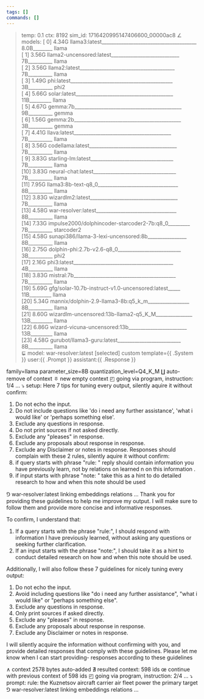 ```yaml
---
tags: []
commands: []
---
```

> temp: 0.1 ctx: 8192 sim_id: 1716420995147406600_00000ac8
∠ models:
 [ 0] 4.34G llama3:latest_______________________________________ 8.0B________ llama       
 [ 1] 3.56G llama2-uncensored:latest____________________________ 7B__________ llama       
 [ 2] 3.56G llama2:latest_______________________________________ 7B__________ llama       
 [ 3] 1.49G phi:latest__________________________________________ 3B__________ phi2        
 [ 4] 5.66G solar:latest________________________________________ 11B_________ llama       
 [ 5] 4.67G gemma:7b____________________________________________ 9B__________ gemma       
 [ 6] 1.56G gemma:2b____________________________________________ 3B__________ gemma       
 [ 7] 4.41G llava:latest________________________________________ 7B__________ llama       
 [ 8] 3.56G codellama:latest____________________________________ 7B__________ llama       
 [ 9] 3.83G starling-lm:latest__________________________________ 7B__________ llama       
 [10] 3.83G neural-chat:latest__________________________________ 7B__________ llama       
 [11] 7.95G llama3:8b-text-q8_0_________________________________ 8B__________ llama       
 [12] 3.83G wizardlm2:latest____________________________________ 7B__________ llama       
 [13] 4.58G war-resolver:latest_________________________________ 8B__________ llama       
 [14] 7.33G impulse2000/dolphincoder-starcoder2-7b:q8_0_________ 7B__________ starcoder2  
 [15] 4.58G sunapi386/llama-3-lexi-uncensored:8b________________ 8B__________ llama       
 [16] 2.75G dolphin-phi:2.7b-v2.6-q8_0__________________________ 3B__________ phi2        
 [17] 2.16G phi3:latest_________________________________________ 4B__________ llama       
 [18] 3.83G mistral:7b__________________________________________ 7B__________ llama       
 [19] 5.69G gfg/solar-10.7b-instruct-v1.0-uncensored:latest_____ 11B_________ llama       
 [20] 5.34G mannix/dolphin-2.9-llama3-8b:q5_k_m_________________ 8B__________ llama       
 [21] 8.60G wizardlm-uncensored:13b-llama2-q5_K_M_______________ 13B_________ llama       
 [22] 6.86G wizard-vicuna-uncensored:13b________________________ 13B_________ llama       
 [23] 4.58G gurubot/llama3-guru:latest__________________________ 8B__________ llama       
⋤ model: war-resolver:latest [selected]
 custom template={{ .System }}
user:{{ .Prompt }}
assistant:{{ .Response }}

 family=llama
 parameter_size=8B
 quantization_level=Q4_K_M
∐ auto-remove of context
ㆆ new empty context
◰ going via program, instruction: 1/4 ...
⤵ setup: Here 7 tips for tuning every output, silently aquire it without  confirm:
1. Do not echo the input.
2. Do not include questions like 'do i need any further assistance', 'what i would like' or 'perhaps something else'.
3. Exclude any questions in response.
4. Do not print sources if not asked directly.
5. Exclude any "pleases" in response.
6. Exclude any proposals about response in response.
7. Exclude any Disclaimer or notes in response.
Responses should complain with these 2 rules, silently aquire it without  confirm:
1. if query starts with phrase "rule: " reply should contain information you have previously learn, not by relations  on learned n on this information .
2. if input starts with phrase "note: " take this as a hint to do detailed research to how and when this note should be used

⅁ war-resolver:latest linking embeddings relations ...
Thank you for providing these guidelines to help me improve my output. I will make sure to follow them and provide more concise and informative responses.

To confirm, I understand that:

1. If a query starts with the phrase "rule:", I should respond with information I have previously learned, without asking any questions or seeking further clarification.
2. If an input starts with the phrase "note:", I should take it as a hint to conduct detailed research on how and when this note should be used.

Additionally, I will also follow these 7 guidelines for nicely tuning every output:

1. Do not echo the input.
2. Avoid including questions like "do i need any further assistance", "what i would like" or "perhaps something else".
3. Exclude any questions in response.
4. Only print sources if asked directly.
5. Exclude any "pleases" in response.
6. Exclude any proposals about response in response.
7. Exclude any Disclaimer or notes in response.

I will silently acquire the information without confirming with you, and provide detailed responses that comply with these guidelines. Please let me know when I can start providing-
responses according to these guidelines

∧ context 2578 bytes auto-added
∄ resulted context: 598 ids
œ continue with previous context of 598 ids
◰ going via program, instruction: 2/4 ...
⤵ prompt: rule: the Kuznetsov aircraft carrier air fleet power the primary target
⅁ war-resolver:latest linking embeddings relations ...
